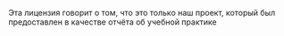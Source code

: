 Эта лицензия говорит о том, что это только наш проект, который был предоставлен в качестве отчёта об учебной практике
